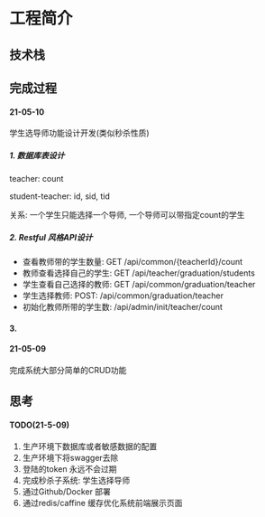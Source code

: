 # 工程简介

## 技术栈
## 完成过程
#### 21-05-10
学生选导师功能设计开发(类似秒杀性质)
##### 1. 数据库表设计

teacher: count

student-teacher: id, sid, tid

关系: 一个学生只能选择一个导师, 一个导师可以带指定count的学生

##### 2. Restful 风格API设计
- 查看教师带的学生数量: GET /api/common/{teacherId}/count
- 教师查看选择自己的学生: GET /api/teacher/graduation/students
- 学生查看自己选择的教师: GET /api/common/graduation/teacher
- 学生选择教师: POST: /api/common/graduation/teacher
- 初始化教师所带的学生数: /api/admin/init/teacher/count

#### 3. 
#### 21-05-09
完成系统大部分简单的CRUD功能
## 思考
#### TODO(21-5-09)
1. 生产环境下数据库或者敏感数据的配置
2. 生产环境下将swagger去除
3. 登陆的token 永远不会过期
4. 完成秒杀子系统: 学生选择导师
5. 通过Github/Docker 部署
6. 通过redis/caffine 缓存优化系统前端展示页面


